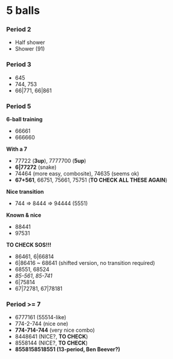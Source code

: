# 5 balls

### Period 2

- Half shower
- Shower (91)

### Period 3

- 645
- 744, 753
- 66|771, 66|861

### Period 5

**6-ball training**
- 66661
- 666660

**With a 7**
- 77722 (**3up**), 7777700 (**5up**)
- **6|77272** (snake)
- 74464 (more easy, combosite), 74635 (seems ok)
- **67+561**, 66751, 75661, 75751 (**TO CHECK ALL THESE AGAIN**)

**Nice transition**
- 744 => 8444 => 94444 (5551)

**Known & nice**
- 88441
- 97531

**TO CHECK SOS!!!**
- 86461, 6|66814
- 6|86416 ~ 68641 (shifted version, no transition required)
- 68551, 68524
- *85-561*, *85-741*
- 6|75814
- 67|72781, 67|78181

### Period >= 7

- 6777161 (55514-like)
- 774-2-744 (nice one)
- **774-714-744** (very nice combo)
- 8448641 (NICE?, **TO CHECK**)
- 8558144 (NICE?, **TO CHECK**)
- **8558158518551 (13-period, Ben Beever?)**

